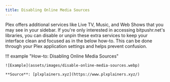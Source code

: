 ```yaml
---
title: Disabling Online Media Sources
---
```


Plex offers additional services like Live TV, Music, and Web Shows that you may see in your sidebar. If you're only interested in accessing bitpushr.net's libraries, you can disable or unpin these extra services to keep your interface clean and focused as in the below how-to. This can be done through your Plex application settings and helps prevent confusion.

!!! example "How-to: Disabling Online Media Sources"

    ![Example](assets/images/disable-online-media-sources.webp)

    **Source**: [plxplainers.xyz](https://www.plxplainers.xyz/)
